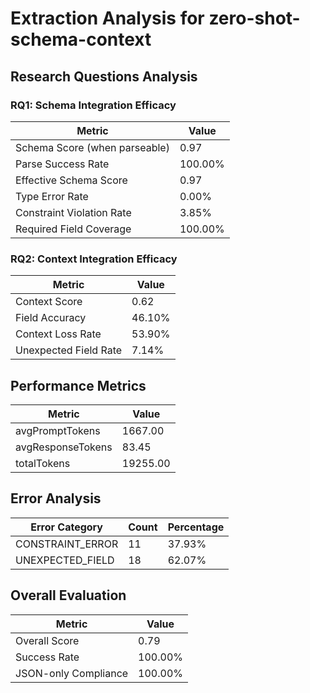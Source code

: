 # Extraction Analysis for zero-shot-schema-context

## Research Questions Analysis

### RQ1: Schema Integration Efficacy

| Metric | Value |
|--------|-------|
| Schema Score (when parseable) | 0.97 |
| Parse Success Rate | 100.00% |
| Effective Schema Score | 0.97 |
| Type Error Rate | 0.00% |
| Constraint Violation Rate | 3.85% |
| Required Field Coverage | 100.00% |

### RQ2: Context Integration Efficacy

| Metric | Value |
|--------|-------|
| Context Score | 0.62 |
| Field Accuracy | 46.10% |
| Context Loss Rate | 53.90% |
| Unexpected Field Rate | 7.14% |

## Performance Metrics

| Metric | Value |
|--------|-------|
| avgPromptTokens | 1667.00 |
| avgResponseTokens | 83.45 |
| totalTokens | 19255.00 |

## Error Analysis

| Error Category | Count | Percentage |
|---------------|-------|------------|
| CONSTRAINT_ERROR | 11 | 37.93% |
| UNEXPECTED_FIELD | 18 | 62.07% |

## Overall Evaluation

| Metric | Value |
|--------|-------|
| Overall Score | 0.79 |
| Success Rate | 100.00% |
| JSON-only Compliance | 100.00% |
